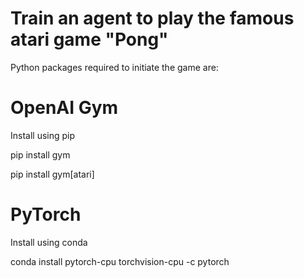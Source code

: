# Train an agent to play the famous atari game "Pong"

Python packages required to initiate the game are:

# OpenAI Gym

Install using pip

pip install gym

pip install gym[atari]

# PyTorch

Install using conda

conda install pytorch-cpu torchvision-cpu -c pytorch


